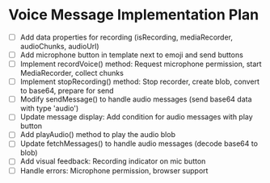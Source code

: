 # Voice Message Implementation Plan

- [ ] Add data properties for recording (isRecording, mediaRecorder, audioChunks, audioUrl)
- [ ] Add microphone button in template next to emoji and send buttons
- [ ] Implement recordVoice() method: Request microphone permission, start MediaRecorder, collect chunks
- [ ] Implement stopRecording() method: Stop recorder, create blob, convert to base64, prepare for send
- [ ] Modify sendMessage() to handle audio messages (send base64 data with type 'audio')
- [ ] Update message display: Add condition for audio messages with play button
- [ ] Add playAudio() method to play the audio blob
- [ ] Update fetchMessages() to handle audio messages (decode base64 to blob)
- [ ] Add visual feedback: Recording indicator on mic button
- [ ] Handle errors: Microphone permission, browser support

